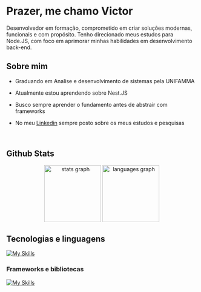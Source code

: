 # Prazer, me chamo Victor

Desenvolvedor em formação, comprometido em criar soluções modernas, funcionais e com propósito. Tenho direcionado meus estudos para Node.JS, com foco em aprimorar minhas habilidades em desenvolvimento back-end.

## Sobre mim

- Graduando em Analise e desenvolvimento de sistemas pela UNIFAMMA

- Atualmente estou aprendendo sobre Nest.JS
  
- Busco sempre aprender o fundamento antes de abstrair com frameworks

- No meu [Linkedin](https://www.linkedin.com/in/victorgama7/) sempre posto sobre os meus estudos e pesquisas
<br>

<h2>Github Stats</h2>


<div align="center">
  <img src="https://github-readme-stats.vercel.app/api?username=victorgama7x&hide_title=false&hide_rank=false&show_icons=true&include_all_commits=true&count_private=true&disable_animations=false&theme=gruvbox&locale=en&hide_border=false" height="150" alt="stats graph"  />
  <img src="https://github-readme-stats.vercel.app/api/top-langs?username=victorgama7x&locale=en&hide_title=false&layout=compact&card_width=320&langs_count=5&theme=gruvbox&hide_border=false" height="150" alt="languages graph"  />
</div>

## Tecnologias e linguagens

[![My Skills](https://skillicons.dev/icons?i=js,ts,nodejs,docker)](https://skillicons.dev)

###  Frameworks e bibliotecas
[![My Skills](https://skillicons.dev/icons?i=nest,postgres,mongo)](https://skillicons.dev)
